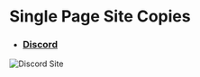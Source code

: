 # Single Page Site Copies

- ### [Discord](https://silly-brown-17c60f.netlify.app/)

![Discord Site](https://i.ibb.co/RPxvTFg/K-perny-k-p-2021-11-24-204533.png "Discord Site")
